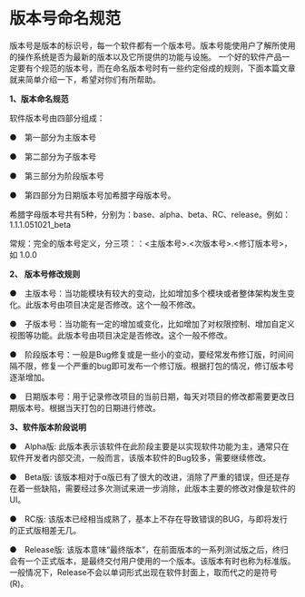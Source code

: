 # 版本号命名规范

版本号是版本的标识号，每一个软件都有一个版本号。版本号能使用户了解所使用的操作系统是否为最新的版本以及它所提供的功能与设施。 一个好的软件产品一定要有个规范的版本号，而在命名版本号时有一些约定俗成的规则，下面本篇文章就来简单介绍一下，希望对你们有所帮助。

**1、版本命名规范**

软件版本号由四部分组成：

●　第一部分为主版本号

●　第二部分为子版本号

●　第三部分为阶段版本号

●　第四部分为日期版本号加希腊字母版本号。

希腊字母版本号共有5种，分别为：base、alpha、beta、RC、release。例如：1.1.1.051021_beta

常规：完全的版本号定义，分三项：：<主版本号>.<次版本号>.<修订版本号>，如 1.0.0

**2、 版本号修改规则**

●　主版本号：当功能模块有较大的变动，比如增加多个模块或者整体架构发生变化。此版本号由项目决定是否修改。这个一般不修改。

●　子版本号：当功能有一定的增加或变化，比如增加了对权限控制、增加自定义视图等功能。此版本号由项目决定是否修改。这个一般不修改。

●　阶段版本号：一般是Bug修复或是一些小的变动，要经常发布修订版，时间间隔不限，修复一个严重的bug即可发布一个修订版。根据打包的情况，修订版本号逐渐增加。

●　日期版本号：用于记录修改项目的当前日期，每天对项目的修改都需要更改日期版本号。根据当天打包的日期进行修改。

**3、软件版本阶段说明**

●　Alpha版: 此版本表示该软件在此阶段主要是以实现软件功能为主，通常只在软件开发者内部交流，一般而言，该版本软件的Bug较多，需要继续修改。

●　Beta版: 该版本相对于α版已有了很大的改进，消除了严重的错误，但还是存在着一些缺陷，需要经过多次测试来进一步消除，此版本主要的修改对像是软件的UI。

●　RC版: 该版本已经相当成熟了，基本上不存在导致错误的BUG，与即将发行的正式版相差无几。

●　Release版: 该版本意味“最终版本”，在前面版本的一系列测试版之后，终归会有一个正式版本，是最终交付用户使用的一个版本。该版本有时也称为标准版。一般情况下，Release不会以单词形式出现在软件封面上，取而代之的是符号(R)。